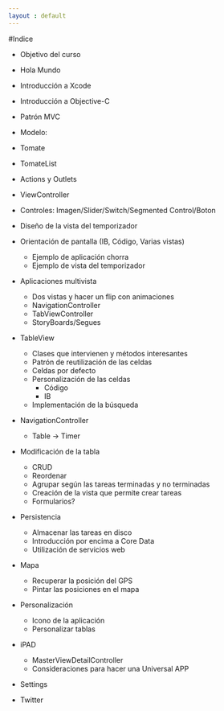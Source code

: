 ```yaml
---
layout : default
---
```


#Indice

* Objetivo del curso
* Hola Mundo
* Introducción a Xcode 
* Introducción a Objective-C
* Patrón MVC
* Modelo:
 * Tomate
 * TomateList
* Actions y Outlets
* ViewController
* Controles: Imagen/Slider/Switch/Segmented Control/Boton
* Diseño de la vista del temporizador
* Orientación de pantalla (IB, Código, Varias vistas)
  * Ejemplo de aplicación chorra
  * Ejemplo de vista del temporizador
* Aplicaciones multivista
  * Dos vistas y hacer un flip con animaciones
  * NavigationController
  * TabViewController
  * StoryBoards/Segues
* TableView
  * Clases que intervienen y métodos interesantes
  * Patrón de reutilización de las celdas
  * Celdas por defecto
  * Personalización de las celdas
     * Código
     * IB
  * Implementación de la búsqueda
* NavigationController
  * Table -> Timer
* Modificación de la tabla
  * CRUD
  * Reordenar
  * Agrupar según las tareas terminadas y no terminadas
  * Creación de la vista que permite crear tareas
  * Formularios?

* Persistencia
  * Almacenar las tareas en disco
  * Introducción por encima a Core Data
  * Utilización de servicios web

* Mapa
  * Recuperar la posición del GPS
  * Pintar las posiciones en el mapa

* Personalización
  * Icono de la aplicación
  * Personalizar tablas

* iPAD
  * MasterViewDetailController
  * Consideraciones para hacer una Universal APP

* Settings
* Twitter    

